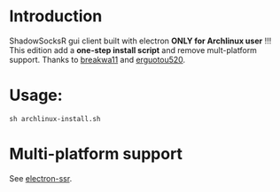 # Introduction
ShadowSocksR gui client built with electron **ONLY for Archlinux user** !!!
This edition add a **one-step install script** and remove mult-platform support.
Thanks to [breakwa11](https://github.com/breakwa11) and [erguotou520](https://github.com/erguotou520).

# Usage:
`sh archlinux-install.sh`

# Multi-platform support
See [electron-ssr](https://github.com/erguotou520/electron-ssr).
